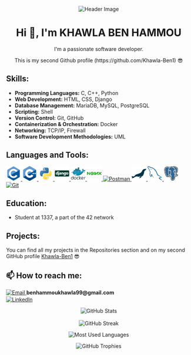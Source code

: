 <!-- Add your header image -->
<p align="center">
  <img src="https://user-images.githubusercontent.com/73097560/115834477-dbab4500-a447-11eb-908a-139a6edaec5c.gif" alt="Header Image">
</p>

<!-- Add your introduction -->
<div align="center">
  <h1>Hi 👋, I'm KHAWLA BEN HAMMOU</h1>
  <p>                  I'm a passionate software developer.</p>
    This is my second Github profile (https://github.com/Khawla-Ben1) 😎
</div>
 
  ## Skills:
  - **Programming Languages:** C, C++, Python
  - **Web Development:** HTML, CSS, Django
  - **Database Management:** MariaDB, MySQL, PostgreSQL
  - **Scripting:** Shell
  - **Version Control:** Git, GitHub
  - **Containerization & Orchestration:** Docker
  - **Networking:** TCP/IP, Firewall
  - **Software Development Methodologies:** UML

  ## Languages and Tools:
  <p align="left">
      <a href="https://www.cprogramming.com/" target="_blank" rel="noreferrer">
          <img src="https://raw.githubusercontent.com/devicons/devicon/master/icons/c/c-original.svg" alt="C" width="40" height="40"/>
      </a>
      <a href="https://www.w3schools.com/cpp/" target="_blank" rel="noreferrer">
          <img src="https://raw.githubusercontent.com/devicons/devicon/master/icons/cplusplus/cplusplus-original.svg" alt="C++" width="40" height="40"/>
      </a>
      <a href="https://www.python.org/" target="_blank" rel="noreferrer">
          <img src="https://raw.githubusercontent.com/devicons/devicon/master/icons/python/python-original.svg" alt="Python" width="40" height="40"/>
      </a>
      <a href="https://www.djangoproject.com/" target="_blank" rel="noreferrer">
          <img src="https://raw.githubusercontent.com/devicons/devicon/master/icons/django/django-original.svg" alt="Django" width="40" height="40"/>
      </a>
      <a href="https://www.docker.com/" target="_blank" rel="noreferrer">
          <img src="https://raw.githubusercontent.com/devicons/devicon/master/icons/docker/docker-original-wordmark.svg" alt="Docker" width="40" height="40"/>
      </a>
      <a href="https://www.nginx.com" target="_blank" rel="noreferrer">
          <img src="https://raw.githubusercontent.com/devicons/devicon/master/icons/nginx/nginx-original.svg" alt="Nginx" width="40" height="40"/>
      </a>
      <a href="https://www.postman.com" target="_blank" rel="noreferrer">
          <img src="https://www.vectorlogo.zone/logos/getpostman/getpostman-icon.svg" alt="Postman" width="40" height="40"/>
      </a>
      <a href="https://mariadb.org/" target="_blank" rel="noreferrer">
          <img src="https://raw.githubusercontent.com/devicons/devicon/master/icons/mariadb/mariadb-original.svg" alt="MariaDB" width="40" height="40"/>
      </a>
      <a href="https://www.mysql.com/" target="_blank" rel="noreferrer">
          <img src="https://raw.githubusercontent.com/devicons/devicon/master/icons/mysql/mysql-original.svg" alt="MySQL" width="40" height="40"/>
      </a>
      <a href="https://www.postgresql.org/" target="_blank" rel="noreferrer">
          <img src="https://raw.githubusercontent.com/devicons/devicon/master/icons/postgresql/postgresql-original.svg" alt="PostgreSQL" width="40" height="40"/>
      </a>
      <a href="https://git-scm.com/" target="_blank" rel="noreferrer">
          <img src="https://www.vectorlogo.zone/logos/git-scm/git-scm-icon.svg" alt="Git" width="40" height="40"/>
      </a>
      
  </p>

  ## Education:
  - Student at 1337, a part of the 42 network
  
  ## Projects:
  You can find all my projects in the Repositories section and on my second GitHub profile [Khawla-Ben1](https://github.com/Khawla-Ben1) 😎

  ## 📫 How to reach me:
  <p align="left">
    <a href="mailto:benhammoukhawla99@gmail.com">
      <img src="https://img.icons8.com/material-outlined/24/000000/email.png" alt="Email" />
    </a>
    <strong>benhammoukhawla99@gmail.com</strong>
    <br>
    <a href="https://www.linkedin.com/in/khawla-ben-hammou-510b2318b/" target="_blank">
      <img align="center" src="https://raw.githubusercontent.com/rahuldkjain/github-profile-readme-generator/master/src/images/icons/Social/linked-in-alt.svg" alt="LinkedIn" height="30" width="40" />
    </a>
  </p>
</details>

<!-- Add your GitHub stats -->
<p align="center">
  <img src="https://github-readme-stats.vercel.app/api?username=Khawla-Ben&theme=dark&show_icons=true&count_private=true" alt="GitHub Stats" />
  <br><br>
  <img src="https://github-readme-streak-stats.herokuapp.com/?user=Khawla-Ben&theme=dark&hide_border=false" alt="GitHub Streak" />
</p>

<!-- Add your most used languages -->
<p align="center">
  <img src="https://github-readme-stats.anuraghazra1.vercel.app/api/top-langs/?username=Khawla-Ben&theme=dark&hide_border=false&no-bg=true&no-frame=true&langs_count=10" alt="Most Used Languages" />
</p>

<!-- Add your GitHub trophies -->
<p align="center">
  <img src="https://github-profile-trophy.vercel.app/?username=Khawla-Ben&theme=radical&row=1&column=7&margin-h=15&margin-w=5&no-bg=true" alt="GitHub Trophies" />
</p>
